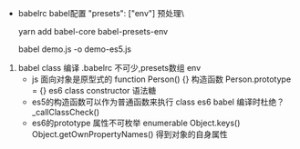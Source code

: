 - babelrc  babel配置
    "presets": ["env"] 预处理\

    yarn add babel-core babel-presets-env

    babel demo.js -o demo-es5.js

1. babel class 编译
    .babelrc 不可少,presets数组  env
     - js 面向对象是原型式的
     function Person() {} 构造函数
     Person.prototype = {}
     es6 class constructor 语法糖
     - es5的构造函数可以作为普通函数来执行
        class es6 babel 编译时杜绝？
        _callClassCheck()
    - es6的prototype 属性不可枚举 enumerable
    Object.keys()
    Object.getOwnPropertyNames() 得到对象的自身属性